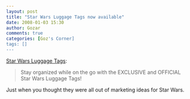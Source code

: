 ```yaml
---
layout: post
title: "Star Wars Luggage Tags now available"
date: 2008-01-03 15:30
author: Gozar
comments: true
categories: [Goz's Corner]
tags: []
---
```

<a href="http://swlt.getsolo.com/?utm_source=SW&amp;utm_medium=banner&amp;utm_content=300x250v1">Star Wars Luggage Tags</a>:<blockquote>Stay organized while on the go with the EXCLUSIVE and OFFICIAL Star Wars Luggage Tags!<br />
</blockquote>Just when you thought they were all out of marketing ideas for Star Wars.

